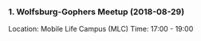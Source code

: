 ### 1. Wolfsburg-Gophers Meetup (2018-08-29)

Location: Mobile Life Campus (MLC)
Time: 17:00 - 19:00


